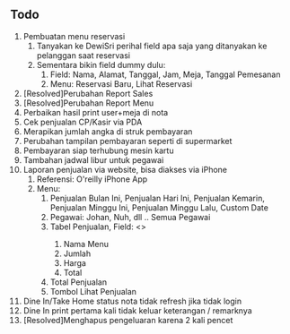 Todo
----
1. Pembuatan menu reservasi
	1. Tanyakan ke DewiSri perihal field apa saja yang ditanyakan ke pelanggan saat reservasi
	2. Sementara bikin field dummy dulu:
		1. Field: Nama, Alamat, Tanggal, Jam, Meja, Tanggal Pemesanan
		2. Menu: Reservasi Baru, Lihat Reservasi
2. [Resolved]Perubahan Report Sales
14. [Resolved]Perubahan Report Menu
4. Perbaikan hasil print user+meja di nota
5. Cek penjualan CP/Kasir via PDA
6. Merapikan jumlah angka di struk pembayaran
7. Perubahan tampilan pembayaran seperti di supermarket
8. Pembayaran siap terhubung mesin kartu
9. Tambahan jadwal libur untuk pegawai
10. Laporan penjualan via website, bisa diakses via iPhone
	1. Referensi: O'reilly iPhone App
	2. Menu: 
		1. Penjualan Bulan Ini, Penjualan Hari Ini, Penjualan Kemarin, Penjualan Minggu Ini, Penjualan Minggu Lalu, Custom Date
		2. Pegawai: Johan, Nuh, dll .. Semua Pegawai
		3. Tabel Penjualan, Field: <<Seperti Report Sales Hari Ini>>
			1. Nama Menu
			2. Jumlah
			3. Harga
			4. Total
		4. Total Penjualan <span> 
		5. Tombol Lihat Penjualan
11. Dine In/Take Home status nota tidak refresh jika tidak login
12. Dine In print pertama kali tidak keluar keterangan / remarknya
13. [Resolved]Menghapus pengeluaran karena 2 kali pencet
